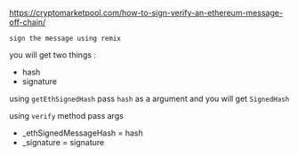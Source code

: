 https://cryptomarketpool.com/how-to-sign-verify-an-ethereum-message-off-chain/


`sign the message using remix` 

you will get two things : 
- hash
- signature

using `getEthSignedHash` pass `hash` as a argument and you will get `SignedHash`

using `verify` method pass args
- _ethSignedMessageHash = hash
- _signature = signature